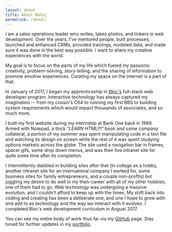 ```yaml
---
layout: about
title: About Behiç
permalink: /about/
---
```

I am a sales operations leader who writes, takes photos, and tinkers in web development. Over the years, I've mentored people, built processes, launched and enhanced CRMs, provided trainings, modeled data, and made sure it was done in the best way possible. I want to share my creative experiences with the world.

My goal is to focus on the parts of my life which fueled my passions: creativity, problem-solving, story-telling, and the sharing of information to promote emotive experiences. Curating my space on the internet is a part of that.

In January of 2017, I began my apprenticeship in [Bloc's](https://bloc.io) full-stack web developer program. Interactive technology has always captured my imagination -- from my cousin's C64 to running my first BBS to building system requirements which would impact thousands of associates, and so much more.

I built my first website during my internship at Bank One back in 1999. Armed with Notepad, a thick _"LEARN HTML!!!"_ book and some company collateral, a portion of my summer was spent manipulating code in a text file and watching its design on screen while the rest of it was spent studying options markets across the globe. The site used a navigation bar in frames, spacer gifs, some drop down menus, and was their live intranet site for quite some time after its completion.

I intermittently dabbled in building sites after that (in college as a hobby, another intranet site for an international company I worked for, some business sites for family entrepreneurs, and a couple non-profits) but juggling my desire to do well in my then-career with all of my other hobbies, one of them had to go. Web technology was undergoing a massive evolution, and I couldn't afford to keep up with the times. My shift back into coding and creating has been a deliberate one, and one I hope to grow with and add to as technology and the way we interact with it evolves. I completed Bloc's web development curriculum in August 2017.

You can see my entire body of work thus far via my [GitHub](https://github.com/behica) page. Stay tuned for further updates in my [portfolio](/portfolio/).
